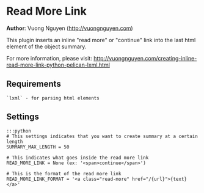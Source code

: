 Read More Link
===

**Author**: Vuong Nguyen (http://vuongnguyen.com)

This plugin inserts an inline "read more" or "continue" link into the last html element of the object summary.

For more information, please visit: http://vuongnguyen.com/creating-inline-read-more-link-python-pelican-lxml.html

Requirements
---

    `lxml` - for parsing html elements

Settings
---
    :::python
    # This settings indicates that you want to create summary at a certain length
    SUMMARY_MAX_LENGTH = 50

    # This indicates what goes inside the read more link
    READ_MORE_LINK = None (ex: '<span>continue</span>')

    # This is the format of the read more link
    READ_MORE_LINK_FORMAT = '<a class="read-more" href="/{url}">{text}</a>'


